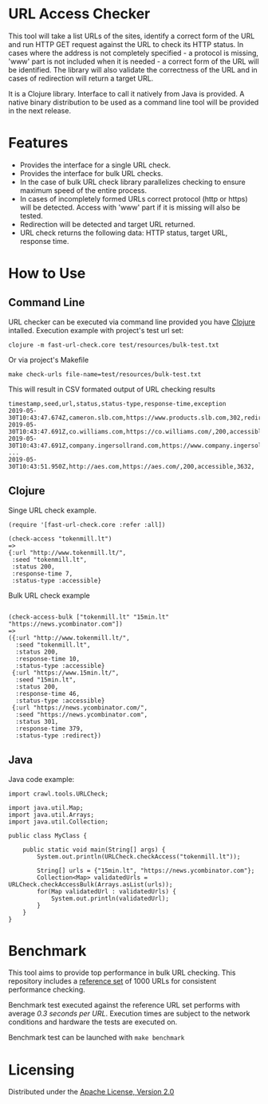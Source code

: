# URL Access Checker

This tool will take a list URLs of the sites, identify a correct form of the URL and run HTTP GET request against the URL to check its HTTP status. In cases where the address is not completely specified - a protocol is missing, 'www' part is not included when it is needed - a correct form of the URL will be identified. The library will also validate the correctness of the URL and in cases of redirection will return a target URL.

It is a Clojure library. Interface to call it natively from Java is provided. A native binary distribution to be used as a command line tool will be provided in the next release.

# Features

* Provides the interface for a single URL check.
* Provides the interface for bulk URL checks.
* In the case of bulk URL check library parallelizes checking to ensure maximum speed of the entire process.
* In cases of incompletely formed URLs correct protocol (http or https) will be detected. Access with 'www' part if it is missing will also be tested.
* Redirection will be detected and target URL returned.
* URL check returns the following data: HTTP status, target URL, response time.

# How to Use

## Command Line

URL checker can be executed via command line provided you have [Clojure](https://clojure.org/guides/getting_started) intalled. Execution example with project's test url set:

```
clojure -m fast-url-check.core test/resources/bulk-test.txt
```

Or via project's Makefile

```
make check-urls file-name=test/resources/bulk-test.txt
```

This will result in CSV formated output of URL checking results

```
timestamp,seed,url,status,status-type,response-time,exception
2019-05-30T10:43:47.674Z,cameron.slb.com,https://www.products.slb.com,302,redirect,431,
2019-05-30T10:43:47.691Z,co.williams.com,https://co.williams.com/,200,accessible,622,
2019-05-30T10:43:47.691Z,company.ingersollrand.com,https://www.company.ingersollrand.com/,200,accessible,645,
...
2019-05-30T10:43:51.950Z,http://aes.com,https://aes.com/,200,accessible,3632,
```


## Clojure

Singe URL check example.

```
(require '[fast-url-check.core :refer :all])

(check-access "tokenmill.lt")
=> 
{:url "http://www.tokenmill.lt/",
 :seed "tokenmill.lt",
 :status 200,
 :response-time 7,
 :status-type :accessible}
```

Bulk URL check example

```

(check-access-bulk ["tokenmill.lt" "15min.lt" "https://news.ycombinator.com"])
=> 
({:url "http://www.tokenmill.lt/",
  :seed "tokenmill.lt",
  :status 200,
  :response-time 10,
  :status-type :accessible}
 {:url "https://www.15min.lt/",
  :seed "15min.lt",
  :status 200,
  :response-time 46,
  :status-type :accessible}
 {:url "https://news.ycombinator.com/",
  :seed "https://news.ycombinator.com",
  :status 301,
  :response-time 379,
  :status-type :redirect})

```

## Java

Java code example:

```
import crawl.tools.URLCheck;

import java.util.Map;
import java.util.Arrays;
import java.util.Collection;

public class MyClass {

    public static void main(String[] args) {
        System.out.println(URLCheck.checkAccess("tokenmill.lt"));

        String[] urls = {"15min.lt", "https://news.ycombinator.com"};
        Collection<Map> validatedUrls = URLCheck.checkAccessBulk(Arrays.asList(urls));
        for(Map validatedUrl : validatedUrls) {
            System.out.println(validatedUrl);
        }
    }
}

```

# Benchmark

This tool aims to provide top performance in bulk URL checking. This repository includes a [reference set](https://github.com/tokenmill/fast-url-access-checker/blob/master/test/resources/bulk-test.txt) of 1000 URLs for consistent performance checking. 

Benchmark test executed against the reference URL set performs with average _0.3 seconds per URL_. Execution times are subject to the network conditions and hardware the tests are executed on.

Benchmark test can be launched with `make benchmark`

# Licensing

Distributed under the [Apache License, Version 2.0](http://www.apache.org/licenses/LICENSE-2.0.html)
